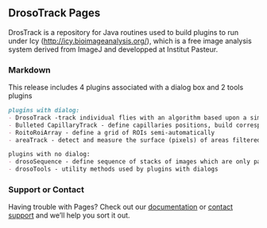 ## DrosoTrack Pages

DrosTrack is a repository for Java routines used to build plugins to run under Icy (http://icy.bioimageanalysis.org/), which is a free image analysis system derived from ImageJ and developped at Institut Pasteur.

### Markdown

This release includes 4 plugins associated with a dialog box and 2 tools plugins

```markdown
plugins with dialog:
- DrosoTrack -track individual flies with an algorithm based upon a simple threshold and save results to an Excel file
- Bulleted CapillaryTrack - define capillaries positions, build corresponding kymographs and track their liquid level + export to Excel file
- RoitoRoiArray - define a grid of ROIs semi-automatically
- areaTrack - detect and measure the surface (pixels) of areas filtered 

plugins with no dialog:
- drosoSequence - define sequence of stacks of images which are only partly loaded into memory
- drosoTools - utility methods used by plugins with dialogs
```


### Support or Contact

Having trouble with Pages? Check out our [documentation](https://help.github.com/categories/github-pages-basics/) or [contact support](https://github.com/contact) and we’ll help you sort it out.
